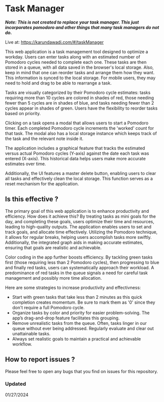 # Task Manager

***Note: This is not created to replace your task manager. This just incorporates pomodoro and other things that many task managers do not do.***

Live at: https://karundawadi.com/#/taskManager

This web application is a task management tool designed to optimize a workday. Users can enter tasks along with an estimated number of Pomodoro cycles needed to complete each one. These tasks are then stored in a queue, with all data saved in the browser's local storage. Also, keep in mind that one can reorder tasks and arrange them how they want. This information is synced to the local storage. For mobile users, they may need to hold and drag to be able to rearrange a task.

Tasks are visually categorized by their Pomodoro cycle estimates: tasks requiring more than 10 cycles are colored in shades of red, those needing fewer than 5 cycles are in shades of blue, and tasks needing fewer than 2 cycles appear in shades of green. Users have the flexibility to reorder tasks based on priority.

Clicking on a task opens a modal that allows users to start a Pomodoro timer. Each completed Pomodoro cycle increments the 'worked' count for that task. The modal also has a local storage instance which keeps track of the task and the relevant note inside it. 

The application includes a graphical feature that tracks the estimated versus actual Pomodoro cycles (Y-axis) against the date each task was entered (X-axis). This historical data helps users make more accurate estimates over time.

Additionally, the UI features a master delete button, enabling users to clear all tasks and effectively clean the local storage. This function serves as a reset mechanism for the application.

## Is this effective ?

The primary goal of this web application is to enhance productivity and efficiency. How does it achieve this? By treating tasks as mini goals for the day, and completing these goals, users optimize their time and resources, leading to high-quality outputs. The application enables users to set and track goals, and allocate time effectively. Utilizing the Pomodoro technique, it allows for regular breaks, helping users accomplish tasks more swiftly. Additionally, the integrated graph aids in making accurate estimates, ensuring that goals are realistic and achievable.

Color coding in the app further boosts efficiency. By tackling green tasks first (those requiring less than 2 Pomodoro cycles), then progressing to blue and finally red tasks, users can systematically approach their workload. A predominance of red tasks in the queue signals a need for careful task management and possibly more time allocation.

Here are some strategies to increase productivity and effectivness:

- Start with green tasks that take less than 2 minutes as this quick completion creates momentum. Be sure to mark them as '0' since they don't require a full Pomodoro cycle. 
- Organize tasks by color and priority for easier problem-solving. The app’s drag-and-drop feature facilitates this grouping.
- Remove unrealistic tasks from the queue. Often, tasks linger in our queue without ever being addressed. Regularly evaluate and clear out unattainable tasks.
- Always set realistic goals to maintain a practical and achievable workflow.

## How to report issues ?

Please feel free to open any bugs that you find on issues for this repository. 

### Updated 
01/27/2024

